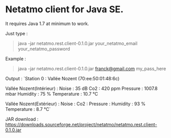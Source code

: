# Netatmo client for Java SE.
It requires Java 1.7 at minimum to work.

Just type : 
> java -jar netatmo.rest.client-0.1.0.jar your_netatmo_email your_netatmo_password

Example :
> java -jar netatmo.rest.client-0.1.0.jar franck@gmail.com my_pass_here

Output :
`Station 0 : Vallée Nozent (70:ee:50:01:48:6c)

Vallée Nozent(Intérieur) :
	Noise : 35 dB
	Co2 : 420 ppm
	Pressure : 1007.8 mbar
	Humidity : 75 %
	Temperature : 10.7 °C

Vallée Nozent(Extérieur) :
	Noise : 
	Co2 : 
	Pressure : 
	Humidity : 93 %
	Temperature : 8.7 °C`

JAR download : https://downloads.sourceforge.net/project/netatmo/netatmo.rest.client-0.1.0.jar
